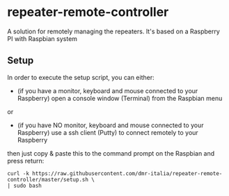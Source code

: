 # repeater-remote-controller
A solution for remotely managing the repeaters. It's based on a Raspberry PI with Raspbian system


## Setup
In order to execute the setup script, you can either:
- (if you have a monitor, keyboard and mouse connected to your Raspberry) open a console window (Terminal) from the Raspbian menu

or
- (if you have NO monitor, keyboard and mouse connected to your Raspberry) use a ssh client (Putty) to connect remotely to your Raspberry

then just copy & paste this to the command prompt on the Raspbian and press return:

```
curl -k https://raw.githubusercontent.com/dmr-italia/repeater-remote-controller/master/setup.sh \
| sudo bash
```